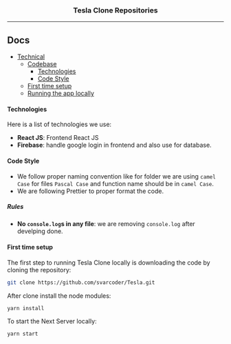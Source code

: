 <div align="center" style="margin-top:20px">

### Tesla Clone Repositories

</div>
<hr>

## Docs

- [Technical](#contributing)
  - [Codebase](#codebase)
    - [Technologies](#technologies)
    - [Code Style](#code-style)
  - [First time setup](#first-time-setup)
  - [Running the app locally](#running-the-app-locally)

#### Technologies

Here is a list of technologies we use:

- **React JS**: Frontend React JS
- **Firebase**: handle google login in frontend and also use for database.


#### Code Style

- We follow proper naming convention like for folder we are using `camel Case` for files `Pascal Case` and function name should be in `camel Case`.
- We are following Prettier to proper format the code.

##### Rules

- **No `console.log`s in any file**: we are removing `console.log` after develping done.

#### First time setup

The first step to running Tesla Clone locally is downloading the code by cloning the repository:

```sh
git clone https://github.com/svarcoder/Tesla.git
```

After clone install the node modules:

```sh
yarn install
```

To start the Next Server locally:

```sh
yarn start
```
